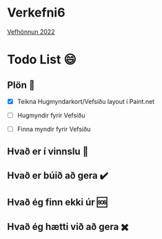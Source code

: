 # Verkefni6
[Vefhönnun 2022](https://github.com/vefhonnun/Verkefni/tree/main/Verkefni/V-6)
# Todo List 😄
## Plön 📝
- [x] Teikna Hugmyndarkort/Vefsíðu layout í Paint.net
- [ ] Hugmyndir fyrir Vefsíðu
- [ ] Finna myndir fyrir Vefsíðu


## Hvað er í vinnslu  👷

## Hvað er búið að gera ✔️

## Hvað ég finn ekki úr 🆘

## Hvað ég hætti við að gera ✖️


